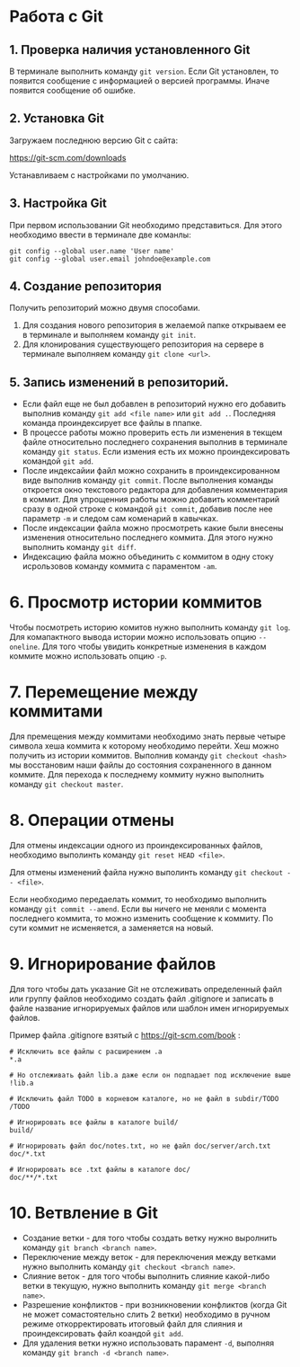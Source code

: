 # Работа с Git

## 1. Проверка наличия установленного Git
В терминале выполнить команду `git version`. Если Git установлен, то появится сообщение с информацией о версией программы. Иначе появится сообщение об ошибке.

## 2. Установка Git
Загружаем последнюю версию Git с сайта:

https://git-scm.com/downloads 

Устанавливаем с настройками по умолчанию.

## 3. Настройка Git
При первом использовании Git необходимо представиться. Для этого необходимо ввести в терминале две команлы:
```
git config --global user.name 'User name'
git config --global user.email johndoe@example.com
```

## 4. Создание репозитория
Получить репозиторий можно двумя способами.
1. Для создания нового репозитория в желаемой папке открываем ее в терминале и выполняем команду `git init`.
1. Для клонирования существующего репозитория на сервере в терминале выполняем команду `git clone <url>`.

## 5. Запись изменений в репозиторий.
 * Если файл еще не был добавлен в репозиторий нужно его добавить выполнив команду `git add <file name>` или `git add .`. Последняя команда проиндексирует все файлы в ппапке. 
 * В процессе работы можно проверить есть ли изменения в текщем файле относительно последнего сохранения выполнив в терминале команду `git status`. Если измения есть их можно проиндексировать командой `git add`. 
 * После индексайии файл можно сохранить в проиндексированном виде выполнив команду `git commit`. После выполнения команды откроется окно текстового редактора для добавления комментария в коммит. Для упрощенния работы можно добавить комментарий сразу в одной строке с командой `git commit`, добавив после нее параметр `-m` и следом сам коменарий в кавычках.
 * После индексации файла можно просмотреть какие были внесены изменения относительно последнего коммита. Для этого нужно выполнить команду `git diff`.
 * Индексацию файла можно объединить с коммитом в одну стоку исрользовов команду коммита с параментом `-am`.

 # 6. Просмотр истории коммитов
 Чтобы посмотреть историю комитов нужно выполнить команду `git log`. Для комапактного вывода истории можно использовать опцию `--oneline`. Для того чтобы увидить конкретные изменения в каждом коммите можно использовать опцию `-p`.

 # 7. Перемещение между коммитами
 Для премещения между коммитами необходимо знать первые четыре символа хеша коммита к которому необходимо перейти. Хеш можно получить из истории коммитов. Выполнив команду `git checkout <hash>` мы восстановим наши файлы до состояния сохраненного в данном коммите. Для перехода к последнему коммиту нужно выполнить команду `git checkout master`.

 # 8. Операции отмены
 Для отмены индексации одного из проиндексированных файлов, необходимо выполинть команду `git reset HEAD <file>`.

 Для отмены изменений файла нужно выполинть команду `git checkout -- <file>`.

 Если необходимо передаелать коммит, то необходимо выполнить команду `git commit --amend`. Если вы ничего не меняли с момента последнего коммита, то можно изменить сообщение к коммиту. По сути коммит не исменяется, а заменяется на новый.   

# 9. Игнорирование файлов
Для того чтобы дать указание Git не отслеживать определенный файл или группу файлов необходимо создать файл .gitignore и записать в файле название игнорируемых файлов или шаблон имен игнорируемых файлов.

Пример файла .gitignore взятый с https://git-scm.com/book :
```
# Исключить все файлы с расширением .a
*.a

# Но отслеживать файл lib.a даже если он подпадает под исключение выше
!lib.a

# Исключить файл TODO в корневом каталоге, но не файл в subdir/TODO
/TODO

# Игнорировать все файлы в каталоге build/
build/

# Игнорировать файл doc/notes.txt, но не файл doc/server/arch.txt
doc/*.txt

# Игнорировать все .txt файлы в каталоге doc/
doc/**/*.txt
```

# 10. Ветвление в Git
* Создание ветки - для того чтобы создать ветку нужно выролнить команду `git branch <branch name>`.
* Переключение между веток - для переключения между ветками нужно выполнить команду `git checkout <branch name>`.
* Слияние веток - для того чтобы выполнить слияние какой-либо ветки в текущую, нужно выполнить команду `git merge <branch name>`.
* Разрешение конфликтов - при возникновении конфликтов (когда Git не может сомастоятельно слить 2 ветки) необходимо в ручном режиме откорректировать итоговый файл для слияния и проиндексировать файл коандой `git add`. 
* Для удаления ветки нужно использовать парамент `-d`, выполняя команду `git branch -d <branch name>`.
